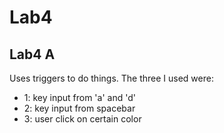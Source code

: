 # Lab4

## Lab4 A
Uses triggers to do things. The three I used were:
- 1: key input from 'a' and 'd'
- 2: key input from spacebar
- 3: user click on certain color
 
